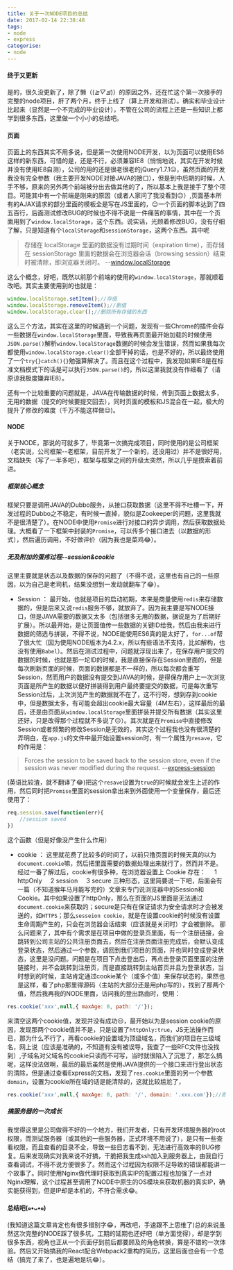 ```yaml
---
title: 关于一次NODE项目的总结
date: 2017-02-14 22:38:48
tags:
- node
- express
categorise:
- node
---
```


#### 终于又更新
是的，很久没更新了，除了懒（(*≧▽≦*)）的原因之外，还在忙这个第一次接手的完整的node项目，肝了两个月，终于上线了（算上开发和测试）。确实和毕业设计比起来（显然是一个不完成的毕业设计），不管在公司的流程上还是一些知识上都学到很多东西，这里做一个小小的总结吧。

#### 页面
页面上的东西其实不用多说，但是第一次使用NODE开发，以为页面可以使用ES6这样的新东西，可惜的是，还是不行，必须兼容IE8（悄悄地说，其实在开发时候并没有使用IE8自测），公司的用的还是很老很老的jQuery1.7.1😑，虽然页面的开发我没有完全参数（我主要开发NODE对接JAVA的接口），但是到中后期的时候，人手不够，原来的另外两个前端被分出去做其他的了，所以基本上我是接手了整个项目。可能其中有一个前端是刚来的原因（或者人家问了我没看到😑）,页面基本所有的AJAX请求的部分里面的模板全是写在JS里面的，😑一个页面的脚本达到了四五百行，后面测试修改BUG的时候也不得不说是一件痛苦的事情，其中在一个页面用到了`window.localStorage`，这个东西。说实话，光顾着修改BUG，没有仔细了解，只是知道有个`localStorage`和`sessionStorage`，这两个东西。其中呢

> 存储在 localStorage 里面的数据没有过期时间（expiration time），而存储在 sessionStorage 里面的数据会在浏览器会话（browsing session）结束时被清除，即浏览器关闭时。 --[window.localStorage](https://developer.mozilla.org/zh-CN/docs/Web/API/Window/localStorage)

这么个概念，好吧，既然以前那个前端的使用的`window.localStorage`，那就顺着改吧。其实主要使用到的也就是：

```JavaScript
window.localStorage.setItem();//存值
window.localStorage.removeItem();//删值
window.localStorage.clear();//删除所有存储的东西
```

这么三个方法，其实在这里的时候遇到一个问题，发现有一些Chrome的插件会存一些数据在`window.localStorage`里面，导致我再页面最开始加载的时候使用`JSON.parse()`解析`window.localStorage`数据的时候会发生错误，然而如果我每次都使用`window.localStorage.clear()`全部干掉的话，也是不好的，所以最终使用了一个`try{}catch(){}`勉强算解决了。而且在这个过程中，我发现如果IE8是在标准文档模式下的话是可以执行`JSON.parse()`的，所以这里我就没有作细看了（请原谅我极度嫌弃IE8）。

还有一个比较重要的问题就是，JAVA在传输数据的时候，传到页面上数据太多，无用的数据（提交的时候要提交回去），同时页面的模板和JS混合在一起，极大的提升了修改的难度（千万不能这样做😌)。

#### NODE
关于NODE，那说的可就多了，毕竟第一次搞完成项目，同时使用的是公司框架（老实说，公司框架--老框架，目前开发了一个新的，还没用过）并不是很好用，文档缺失（写了一半多吧），框架与框架之间的升级太突然，所以几乎是摸索着前进。

##### 框架核心概念
框架只要是调用JAVA的Dubbo服务，从接口获取数据（这里不得不吐槽一下，开发过程的Dubbo之不稳定，有时候一直掉，貌似是Zookeeper的问题，这里我就不是很清楚了）。在NODE中使用`Promise`进行对接口的异步调用，然后获取数据处理。大概看了一下框架中封装的`Promise`，可以传多个接口进去（以数据的形式），然后遍历调用，不好做评价（因为我也是菜鸡😂）。

##### 无及附加的蛋疼过程--session&cookie
这里主要就是状态以及数据的保存的问题了（不得不说，这里也有自己的一些原因，以为自己是老司机，结果没想到一发动就翻车了😂）。

* Session ： 最开始，也就是项目的启动初期，本来是商量使用`redis`来存储数据的，但是后来又说`redis`服务不够，就放弃了。因为我主要是写NODE接口，但是JAVA需要的数据又太多（包括很多无用的数据，据说是为了后期好扩展）。所以最开始，是让页面值传一些数据的关键ID给我，然后由我来进行数据的筛选与拼装，不得不说，NODE能使用ES6真的是太好了，`for...of`帮了很大忙（因为使用NODE版本为4.2.x，所以有些语法不支持，比如解构，也没有使用`Babel`）。然后在测试过程中，问题就浮现出来了，在保存用户提交的数据的时候，也就是那一坨ID的时候，我是直接保存在Session里面的，但是每次刷新页面的时候，页面的数据都是不一样的，所以每次都会重写Session，然而用户的数据没有提交到JAVA的时候，是得保存用户上一次浏览页面是所产生的数据以便好拼装得到用户最终要提交的数据，可是每次重写Session过后，上次浏览产生的数据就不在了，这不行呀，想到存到cookie中，但是数据太多，有可能会超出cookie最大容量（4M左右），这样最后的最后，还是由页面从`window.localStorage`里面拼装并提交所有数据（其实这里还好，只是改得那个过程就不多说了😑）。其次就是在`Promise`中直接修改Session或者频繁的修改Session是无效的，其实这个过程我也没有很清楚的弄明白，在`app.js`的文件中最开始设置session时，有一个属性为`resave`，它的作用是：
> Forces the session to be saved back to the session store, even if the session was never modified during the request. --[express-session](https://www.npmjs.com/package/express-session)

(英语比较渣，就不翻译了😂)把这个`resave`设置为`true`的时候就会发生上述的作用，然后同时把`Promise`里面的session拿出来到外面使用一个变量保存，最后还使用了：
```JavaScript
req.session.save(function(err){
    //session saved
})
```
这个函数（但是好像没产生什么作用）

* cookie ： 这里就花费了比较多的时间了，以前只撸页面的时候天真的以为`document.cookie`嘛，然后把里面需要的数据处理出来就行了，然而并不是。经过一番了解过后，cookie有很多种，在浏览器设置上 Cookie 存在：
  &nbsp;&nbsp;&nbsp;&nbsp;1 httpOnly
  &nbsp;&nbsp;&nbsp;&nbsp;2 session
  &nbsp;&nbsp;&nbsp;&nbsp;3 secure
三种形态，这里简要说一下吧，后面会有一篇（不知道猴年马月能写完的）文章来专门说浏览器中的Session和Cookie。其中如果设置了httpOnly，那么在页面的JS里面是无法通过`document.cookie`来获取的；secure是只有在保证请求为安全请求时才会被发送的，如`HTTPS`；那么`sesseion cookie`，就是在设置cookie的时候没有设置生命周期产生的，只会在浏览器会话结束（应该就是关闭时）才会被删除。
那么问题来了，其中有个需求是在项目中做的登录页里面，有一个注册链接，会跳转到公司主站的公共注册页面去，然后在注册页面注册完成后，会默认变成登录状态，然后通过一个参数，调回到我们项目的页面，并也同时变成登录状态，这里是没问题。问题是在项目下点击登出后，再点击登录页面里面的注册链接时，并不会跳转到注册页，而是直接跳转到主站首页并且为登录状态，当时想到的时候，主站肯定通过cookie某个（或多个值）来保存状态的，果然也是这样，看了php那里得源码（主站的大部分还是用php写的），找到了那两个值，然后我再我的NODE里面，访问我的登出路由时，使用：
```JavaScript
res.cookie('xxx',null,{ maxAge: 0, path: '/'});
```
来清空这两个cookie值，发现并没有成功😑，最开始以为是session cookie的原因，发现那两个cookie值并不是，只是设置了`httpOnly:true`，JS无法操作而已，那为什么不行了，再看cookie的设置域为顶级域名，而我们的项目在三级域名，网上说（应该是准确的，不知道有没有被误导，我查了一些RFC文件也没找到）,子域名对父域名的cookie只读而不可写，当时就很陷入了沉思了，那怎么搞呢，这样没法做啊，最后的最后虽然是使用JAVA提供的一个接口来进行登出状态的清除，但是通过查看Express的文档，发现了`res.cookie`里面的另一个参数`domain`，设置为cookie所在域的话是能清除的，这就比较尴尬了，
```JavaScript
res.cookie('xxx',null,{ maxAge: 0, path: '/', domain: '.xxx.com'});//即可
```

##### 搞服务器的一次成长
我觉得这里是公司做得不好的一个地方，我们开发者，只有开发环境服务器的root权限，而测试服务器（或其他的一些服务器，正式环境不用说了），是只有一些查看权限，而且查看的目录不全，导致一些日志看不到，无法进行高效率的BUG修复。后来发现确实对我来说不好搞，干脆把我生成ssh加入到服务器上，由我自行查看调试，不得不说方便很多了。然而这个过程因为权限不足导致的错误都能讲一个故事了。同时使用Nginx做代理时获取到真实IP的配置过程也加强了一点对Nginx理解，这个过程甚至调用了NODE中原生的OS模块来获取机器的真实IP，确实能获得到，但是IP却是本机的，不符合需求😂。

#### 总结吧(๑•ᴗ•๑)
(我知道这篇文章肯定也有很多错别字😂，再改吧，手速跟不上思维了)总的来说虽然这次完整的NODE踩了很多坑，工期的延期也还好吧（单方面觉得），却是学到很多东西，视角也正从一个页面仔到前后都要顾及的角色转换，算是不错的一次体验。然后又开始搞我的React配合Webpack2重构的简历，这里后面也会有一个总结（搞完了来了，也是遍地是坑😂）。

